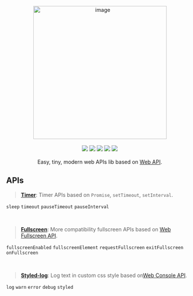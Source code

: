 <p align="center">

<img width="359" alt="image" src="https://user-images.githubusercontent.com/102238922/195514295-311f9510-0201-4189-8436-70a6754a9e3d.png">


<br>
<br>

<img src="https://img.shields.io/npm/v/wodash">
<img src="https://img.shields.io/npm/dw/wodash" >
<img src="https://img.shields.io/bundlephobia/minzip/wodash?label=minzip">
<img src="https://img.shields.io/github/commit-activity/w/sun0day/wodash" >
<img src="https://img.shields.io/github/search/sun0day/wodash/goto?color=%23812461">
<br>
<br>
Easy, tiny, modern web APIs lib based on <a href="https://developer.mozilla.org/en-US/docs/Web/API">Web API</a>.
</p>


## APIs

> **[Timer](/packages/timer)**: Timer APIs based on `Promise`, `setTimeout`, `setInterval`.

`sleep` `timeout` `pauseTimeout` `pauseInterval`

<br>

> **[Fullscreen](/packages/fullscreen)**: More compatibility fullscreen APIs based on [Web Fullscreen API](https://developer.mozilla.org/en-US/docs/Web/API/Fullscreen_API).

`fullscreenEnabled` `fullscreenElement` `requestFullscreen` `exitFullscreen` `onFullscreen`

<br>

> **[Styled-log](/packages/styled-log)**: Log text in custom css style based on[Web Console API](https://developer.mozilla.org/en-US/docs/Web/API/Console_API).

`log` `warn` `error` `debug` `styled`
